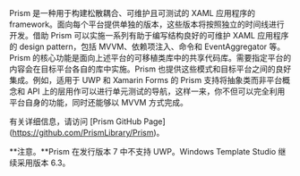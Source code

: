 ﻿Prism 是一种用于构建松散耦合、可维护且可测试的 XAML 应用程序的 framework。面向每个平台提供单独的版本，这些版本将按照独立的时间线进行开发。借助 Prism 可以实施一系列有助于编写结构良好的可维护 XAML 应用程序的 design pattern，包括 MVVM、依赖项注入、命令和 EventAggregator 等。Prism 的核心功能是面向上述平台的可移植类库中的共享代码库。需要指定平台的内容会在目标平台各自的库中实施。Prism 也提供这些模式和目标平台之间的良好集成。例如，适用于 UWP 和 Xamarin Forms 的 Prism 支持将抽象类而非平台概念和 API 上的层用作可以进行单元测试的导航，这样一来，你不但可以完全利用平台自身的功能，同时还能够以 MVVM 方式完成。

有关详细信息，请访问 [Prism GitHub Page] (https://github.com/PrismLibrary/Prism)。

**注意。**Prism 在发行版本 7 中不支持 UWP。Windows Template Studio 继续采用版本 6.3。
